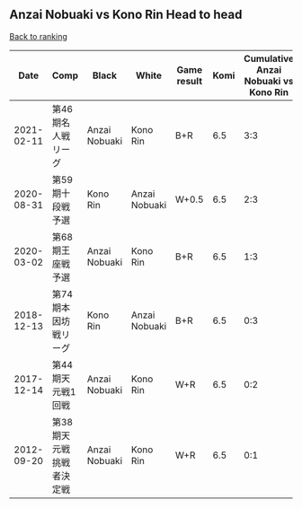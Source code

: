## Anzai Nobuaki vs Kono Rin Head to head

[Back to ranking](../../index.md)




| **Date** | **Comp** | **Black** | **White** | **Game result** | **Komi** | **Cumulative Anzai Nobuaki vs Kono Rin** | **Anzai Nobuaki streak** | **Kono Rin streak** | 
| --- | --- | --- | --- | --- | --- | --- | --- | --- |
| 2021-02-11 | 第46期名人戦リーグ | Anzai Nobuaki | Kono Rin | B+R | 6.5 | 3:3 | 3 | 0 | 
| 2020-08-31 | 第59期十段戦予選 | Kono Rin | Anzai Nobuaki | W+0.5 | 6.5 | 2:3 | 2 | 0 | 
| 2020-03-02 | 第68期王座戦予選 | Anzai Nobuaki | Kono Rin | B+R | 6.5 | 1:3 | 1 | 0 | 
| 2018-12-13 | 第74期本因坊戦リーグ | Kono Rin | Anzai Nobuaki | B+R | 6.5 | 0:3 | 0 | 3 | 
| 2017-12-14 | 第44期天元戦1回戦 | Anzai Nobuaki | Kono Rin | W+R | 6.5 | 0:2 | 0 | 2 | 
| 2012-09-20 | 第38期天元戦挑戦者決定戦 | Anzai Nobuaki | Kono Rin | W+R | 6.5 | 0:1 | 0 | 1 |




